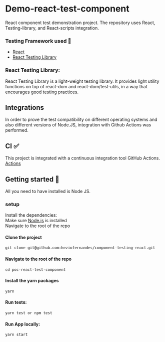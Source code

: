 # Demo-react-test-component

React component test demonstration project.
The repository uses React, Testing-library, and React-scripts integration.

### Testing Framework used 🤖
* [React](https://create-react-app.dev/docs/adding-typescript/#getting-started-with-typescript-and-react)
* [React Testing Library](https://cucumber.io/docs/installation/javascript/)

### React Testing Library:

React Testing Library is a light-weight testing library.  It provides light utility functions on top of react-dom and react-dom/test-utils, in a way that encourages good testing practices.

## Integrations
In order to prove the test compatibility on different operating systems and also different versions of Node.JS, integration with Github Actions was performed.

## CI ✅
This project is integrated with a continuous integration tool GitHub Actions.
[Actions](https://github.com/tillster/poc-react-test-component/actions)


## Getting started 🥁
All you need to have installed is Node JS.
### setup

Install the dependencies:<br/>
Make sure [Node.js](https://nodejs.org/) is installed <br/>
Navigate to the root of the repo <br/>

#### Clone the project
```
git clone git@github.com:heziofernandes/component-testing-react.git
```

#### Navigate to the root of the repo 
```
cd poc-react-test-component
```

#### Install the yarn packages
```
yarn
```

#### Run tests:
```
yarn test or npm test
```

#### Run App locally:
```
yarn start
```
